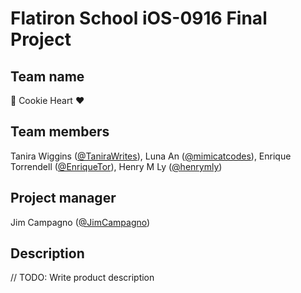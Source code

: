 # Flatiron School iOS-0916 Final Project

## Team name
🍪 Cookie Heart ❤️

## Team members
Tanira Wiggins ([@TaniraWrites](https://github.com/TaniraWrites)), Luna An ([@mimicatcodes](https://github.com/mimicatcodes)), Enrique Torrendell ([@EnriqueTor](https://github.com/EnriqueTor)), Henry M Ly ([@henrymly](https://github.com/henrymly))

## Project manager
Jim Campagno ([@JimCampagno](https://github.com/JimCampagno))

## Description
// TODO: Write product description